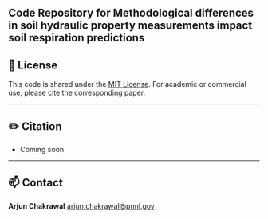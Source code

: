 **Code Repository for Methodological differences in soil hydraulic property measurements impact soil respiration predictions**  
---


## 📄 License

This code is shared under the [MIT License](LICENSE). For academic or commercial use, please cite the corresponding paper.

---
## ✏️ Citation

- Coming soon
---
## 📫 Contact

**Arjun Chakrawal** arjun.chakrawal@pnnl.gov 